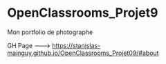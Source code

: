 # OpenClassrooms_Projet9
Mon portfolio de photographe

GH Page --->
https://stanislas-mainguy.github.io/OpenClassrooms_Projet09/#about
